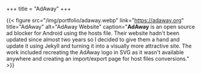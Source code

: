 +++
title = "AdAway"
+++

{{< figure src="/img/portfolio/adaway.webp" link="https://adaway.org" title="AdAway" alt="AdAway Website" caption="**AdAway** is an open source ad blocker for Android using the hosts file. Their website hadn't been updated since almost two years so I decided to give them a hand and update it using Jekyll and turning it into a visually more attractive site. The work included recreating the AdAway logo in SVG as it wasn't available anywhere and creating an import/export page for host files conversions." >}}
